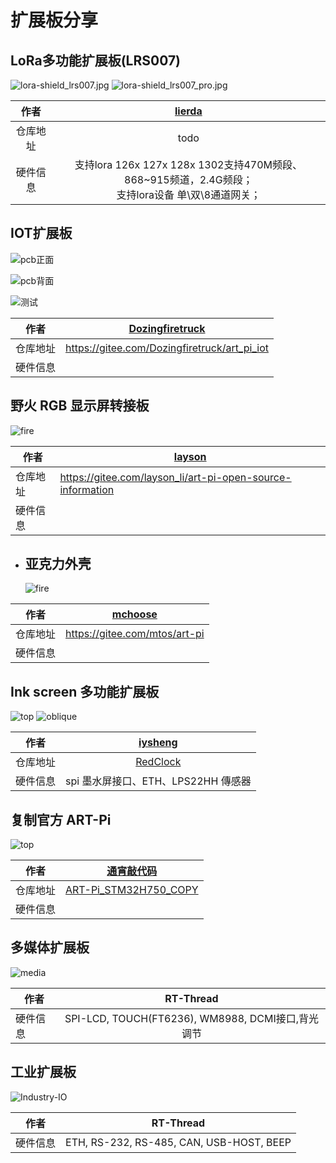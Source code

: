 # 扩展板分享
## LoRa多功能扩展板(LRS007)

![lora-shield_lrs007.jpg](figures/lora-shield_lrs007.jpg)
![lora-shield_lrs007_pro.jpg](figures/lora-shield_lrs007_pro.png)


|   作者   |               [lierda](http://wsn.lierda.com/)               |
| :------: | :----------------------------------------------------------: |
| 仓库地址 |                             todo                             |
| 硬件信息 | 支持lora 126x 127x 128x 1302支持470M频段、868~915频道，2.4G频段；<br> 支持lora设备 单\双\8通道网关； |



## IOT扩展板

![pcb正面](figures/iot-pcb1.png)

![pcb背面](figures/iot-pcb2.png)

![测试](figures/iot.jpg)



| 作者     | [**Dozingfiretruck**](https://gitee.com/Dozingfiretruck) |
| -------- | -------------------------------------------------------- |
| 仓库地址 | https://gitee.com/Dozingfiretruck/art_pi_iot             |
| 硬件信息 |                                                          |

## 野火 RGB 显示屏转接板

![fire](figures/fire.png )



| 作者     | [layson](https://gitee.com/layson_li)                      |
| -------- | ---------------------------------------------------------- |
| 仓库地址 | https://gitee.com/layson_li/art-pi-open-source-information |
| 硬件信息 |                                                            |


- ## 亚克力外壳

  ![fire](figures/acrylic.png )

  
|   作者   | [mchoose](https://gitee.com/mtos) |
| :------: | :-------------------------------: |
| 仓库地址 |   https://gitee.com/mtos/art-pi   |
| 硬件信息 |                                   |

## Ink screen 多功能扩展板

![top](figures/ink_top.jpg)
![oblique](figures/ink_oblique.jpg)


|   作者   |               [iysheng](https://gitee.com/iysheng)           |
| :------: | :----------------------------------------------------------: |
| 仓库地址 |    [RedClock](https://gitee.com/iysheng/redclock)            |
| 硬件信息 | spi 墨水屏接口、ETH、LPS22HH 傳感器                          |

## 复制官方 ART-Pi

![top](figures/copy.png)


|   作者   | [通宵敲代码](https://gitee.com/knocking_code_all_night_admin) |
| :------: | :----------------------------------------------------------: |
| 仓库地址 | [ART-Pi_STM32H750_COPY](https://gitee.com/knocking_code_all_night_admin/ART-Pi_STM32H750_COPY) |
| 硬件信息 |                                                              |

## 多媒体扩展板

![media](figures/media.png ':size=500x400 :ignore ')

| 作者     |                     RT-Thread                     |
| -------- | :-----------------------------------------------: |
| 硬件信息 | SPI-LCD, TOUCH(FT6236), WM8988, DCMI接口,背光调节 |


## 工业扩展板

![Industry-IO](figures/Industry-IO.png ':size=500x400 :ignore ')

|   作者   |                RT-Thread                 |
| :------: | :--------------------------------------: |
| 硬件信息 | ETH, RS-232, RS-485, CAN, USB-HOST, BEEP |